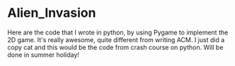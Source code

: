 # Alien_Invasion
Here are the code that I wrote in python, by using Pygame to implement the 2D game. It's really awesome, quite different from writing ACM.
I just did a copy cat and this would be the code from crash course on python. Will be done in summer holiday!
